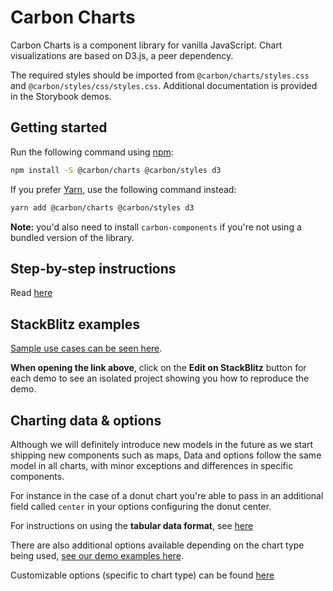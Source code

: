 # Carbon Charts

Carbon Charts is a component library for vanilla JavaScript. Chart visualizations are based on D3.js, a peer dependency.

The required styles should be imported from `@carbon/charts/styles.css` and `@carbon/styles/css/styles.css`. Additional documentation is provided in the Storybook demos.

## Getting started

Run the following command using [npm](https://www.npmjs.com/):

```bash
npm install -S @carbon/charts @carbon/styles d3
```

If you prefer [Yarn](https://yarnpkg.com/en/), use the following command instead:

```bash
yarn add @carbon/charts @carbon/styles d3
```

**Note:** you'd also need to install `carbon-components` if you're not using a bundled version of
the library.

## Step-by-step instructions

Read
[here](https://carbon-design-system.github.io/carbon-charts/?path=/story/docs-getting-started--vanilla)

## StackBlitz examples

[Sample use cases can be seen here](https://carbon-design-system.github.io/carbon-charts).

**When opening the link above**, click on the **Edit on StackBlitz** button for each demo to see an
isolated project showing you how to reproduce the demo.

## Charting data & options

Although we will definitely introduce new models in the future as we start shipping new components
such as maps, Data and options follow the same model in all charts, with minor exceptions and
differences in specific components.

For instance in the case of a donut chart you're able to pass in an additional field called `center`
in your options configuring the donut center.

For instructions on using the **tabular data format**, see
[here](https://carbon-design-system.github.io/carbon-charts/?path=/story/docs-tutorials--tabular-data-format)

There are also additional options available depending on the chart type being used,
[see our demo examples here](https://github.com/carbon-design-system/carbon-charts/tree/master/packages/core/demo/data).

Customizable options (specific to chart type) can be found
[here](https://carbon-design-system.github.io/carbon-charts/documentation/modules/_interfaces_charts_.html)
